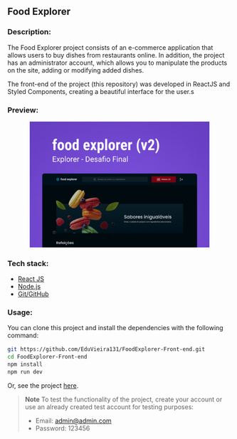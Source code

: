 ## Food Explorer

### Description:

The Food Explorer project consists of an e-commerce application that allows users to buy dishes from restaurants online. In addition, the project has an administrator account, which allows you to manipulate the products on the site, adding or modifying added dishes.

The front-end of the project (this repository) was developed in ReactJS and Styled Components, creating a beautiful interface for the user.s

### Preview:

<p align="center">
  <img alt="Project image" src=".github/preview.png" width="80%">
</p>

### Tech stack:

- [React JS](https://react.dev)
- [Node.js](https://nodejs.org/en)
- [Git/GitHub](https://git-scm.com)

### Usage:

You can clone this project and install the dependencies with the following command:

```sh
git https://github.com/EduVieira131/FoodExplorer-Front-end.git
cd FoodExplorer-Front-end
npm install
npm run dev
```

Or, see the project [here](https://foodexplorerfinalproject.netlify.app/).

> **Note**
> To test the functionality of the project, create your account or use an already created test account for testing purposes:
>
> - Email: admin@admin.com </br>
> - Password: 123456
